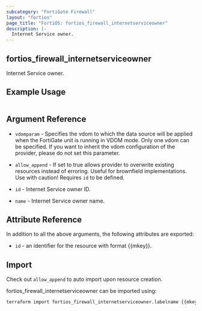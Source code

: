 ```yaml
---
subcategory: "FortiGate Firewall"
layout: "fortios"
page_title: "FortiOS: fortios_firewall_internetserviceowner"
description: |-
  Internet Service owner.
---
```


## fortios_firewall_internetserviceowner
Internet Service owner.

## Example Usage

```hcl

```

## Argument Reference
* `vdomparam` - Specifies the vdom to which the data source will be applied when the FortiGate unit is running in VDOM mode. Only one vdom can be specified. If you want to inherit the vdom configuration of the provider, please do not set this parameter.
* `allow_append` - If set to true allows provider to overwrite existing resources instead of erroring. Useful for brownfield implementations. Use with caution! Requires `id` to be defined.

* `id` - Internet Service owner ID.
* `name` - Internet Service owner name.

## Attribute Reference

In addition to all the above arguments, the following attributes are exported:
* `id` - an identifier for the resource with format {{mkey}}.

## Import

Check out `allow_append` to auto import upon resource creation.

fortios_firewall_internetserviceowner can be imported using:
```sh
terraform import fortios_firewall_internetserviceowner.labelname {{mkey}}
```
